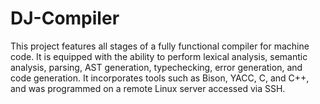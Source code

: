 # DJ-Compiler
This project features all stages of a fully functional compiler for machine code. It is equipped with the ability to perform lexical analysis, semantic analysis, parsing, AST generation, typechecking, error generation, and code generation.
It incorporates tools such as Bison, YACC, C, and C++, and was programmed on a remote Linux server accessed via SSH.
